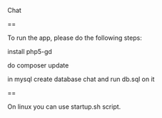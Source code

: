 Chat

==

To run the app, please do the following steps:

install php5-gd

do composer update

in mysql create database chat and run db.sql on it

==

On linux you can use startup.sh script.

